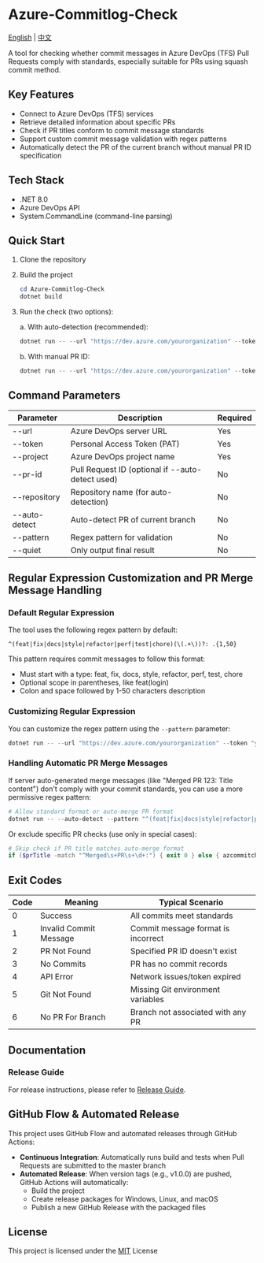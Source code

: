 # Azure-Commitlog-Check

[English](README.md) | [中文](README.zh-CN.md)

A tool for checking whether commit messages in Azure DevOps (TFS) Pull Requests comply with standards, especially suitable for PRs using squash commit method.

## Key Features

- Connect to Azure DevOps (TFS) services
- Retrieve detailed information about specific PRs
- Check if PR titles conform to commit message standards
- Support custom commit message validation with regex patterns
- Automatically detect the PR of the current branch without manual PR ID specification

## Tech Stack

- .NET 8.0
- Azure DevOps API
- System.CommandLine (command-line parsing)

## Quick Start

1. Clone the repository
2. Build the project
   ```powershell
   cd Azure-Commitlog-Check
   dotnet build
   ```
3. Run the check (two options):
   
   a. With auto-detection (recommended):
   ```powershell
   dotnet run -- --url "https://dev.azure.com/yourorganization" --token "your-pat-token" --project "your-project" --auto-detect
   ```
   
   b. With manual PR ID:
   ```powershell
   dotnet run -- --url "https://dev.azure.com/yourorganization" --token "your-pat-token" --project "your-project" --pr-id 12345
   ```

## Command Parameters

| Parameter    | Description                                      | Required |
|--------------|--------------------------------------------------|----------|
| --url        | Azure DevOps server URL                          | Yes      |
| --token      | Personal Access Token (PAT)                      | Yes      |
| --project    | Azure DevOps project name                        | Yes      |
| --pr-id      | Pull Request ID (optional if --auto-detect used) | No       |
| --repository | Repository name (for auto-detection)             | No       |
| --auto-detect| Auto-detect PR of current branch                 | No       |
| --pattern    | Regex pattern for validation                     | No       |
| --quiet      | Only output final result                         | No       |

## Regular Expression Customization and PR Merge Message Handling

### Default Regular Expression

The tool uses the following regex pattern by default:
```
^(feat|fix|docs|style|refactor|perf|test|chore)(\(.+\))?: .{1,50}
```

This pattern requires commit messages to follow this format:
- Must start with a type: feat, fix, docs, style, refactor, perf, test, chore
- Optional scope in parentheses, like feat(login)
- Colon and space followed by 1-50 characters description

### Customizing Regular Expression

You can customize the regex pattern using the `--pattern` parameter:

```powershell
dotnet run -- --url "https://dev.azure.com/yourorganization" --token "your-pat-token" --project "your-project" --pr-id 12345 --pattern "^(feat|fix|custom)(\(.+\))?: .+"
```

### Handling Automatic PR Merge Messages

If server auto-generated merge messages (like "Merged PR 123: Title content") don't comply with your commit standards, you can use a more permissive regex pattern:

```powershell
# Allow standard format or auto-merge PR format
dotnet run -- --auto-detect --pattern "^(feat|fix|docs|style|refactor|perf|test|chore)(\(.+\))?: .+|^Merged\s+PR\s+\d+:.*"
```

Or exclude specific PR checks (use only in special cases):

```powershell
# Skip check if PR title matches auto-merge format
if ($prTitle -match "^Merged\s+PR\s+\d+:") { exit 0 } else { azcommitcheck --auto-detect }
```

## Exit Codes

| Code | Meaning                   | Typical Scenario                    |
|------|---------------------------|-------------------------------------|
| 0    | Success                   | All commits meet standards          |
| 1    | Invalid Commit Message    | Commit message format is incorrect  |
| 2    | PR Not Found              | Specified PR ID doesn't exist       |
| 3    | No Commits                | PR has no commit records            |
| 4    | API Error                 | Network issues/token expired        |
| 5    | Git Not Found             | Missing Git environment variables   |
| 6    | No PR For Branch          | Branch not associated with any PR   |

## Documentation

### Release Guide

For release instructions, please refer to [Release Guide](RELEASE.md).

## GitHub Flow & Automated Release

This project uses GitHub Flow and automated releases through GitHub Actions:

- **Continuous Integration**: Automatically runs build and tests when Pull Requests are submitted to the master branch
- **Automated Release**: When version tags (e.g., v1.0.0) are pushed, GitHub Actions will automatically:
  - Build the project
  - Create release packages for Windows, Linux, and macOS
  - Publish a new GitHub Release with the packaged files

## License

This project is licensed under the [MIT](LICENSE) License
